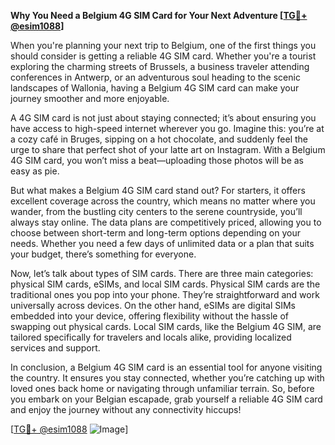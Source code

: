 **Why You Need a Belgium 4G SIM Card for Your Next Adventure [[TG💪+ @esim1088](https://t.me/s/esim1088)]**

When you're planning your next trip to Belgium, one of the first things you should consider is getting a reliable 4G SIM card. Whether you're a tourist exploring the charming streets of Brussels, a business traveler attending conferences in Antwerp, or an adventurous soul heading to the scenic landscapes of Wallonia, having a Belgium 4G SIM card can make your journey smoother and more enjoyable.

A 4G SIM card is not just about staying connected; it’s about ensuring you have access to high-speed internet wherever you go. Imagine this: you’re at a cozy café in Bruges, sipping on a hot chocolate, and suddenly feel the urge to share that perfect shot of your latte art on Instagram. With a Belgium 4G SIM card, you won’t miss a beat—uploading those photos will be as easy as pie. 

But what makes a Belgium 4G SIM card stand out? For starters, it offers excellent coverage across the country, which means no matter where you wander, from the bustling city centers to the serene countryside, you’ll always stay online. The data plans are competitively priced, allowing you to choose between short-term and long-term options depending on your needs. Whether you need a few days of unlimited data or a plan that suits your budget, there’s something for everyone.

Now, let’s talk about types of SIM cards. There are three main categories: physical SIM cards, eSIMs, and local SIM cards. Physical SIM cards are the traditional ones you pop into your phone. They’re straightforward and work universally across devices. On the other hand, eSIMs are digital SIMs embedded into your device, offering flexibility without the hassle of swapping out physical cards. Local SIM cards, like the Belgium 4G SIM, are tailored specifically for travelers and locals alike, providing localized services and support.

In conclusion, a Belgium 4G SIM card is an essential tool for anyone visiting the country. It ensures you stay connected, whether you’re catching up with loved ones back home or navigating through unfamiliar terrain. So, before you embark on your Belgian escapade, grab yourself a reliable 4G SIM card and enjoy the journey without any connectivity hiccups! 

[[TG💪+ @esim1088](https://t.me/s/esim1088) ![Image](https://i.postimg.cc/Y0z9fWf4/image.png)]